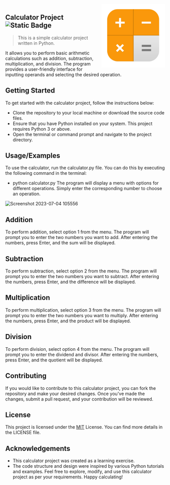 <img src="calc.png" align="right" width="200px" height="200px"/>

## Calculator Project    &nbsp; ![Static Badge](https://img.shields.io/badge/CALCULATOR-C-%23F0AD4E)

> This is a simple calculator project written in Python.

It allows you to perform basic arithmetic calculations such as addition, subtraction, multiplication, and division. The program provides a user-friendly interface for inputting operands and selecting the desired operation.


## Getting Started
To get started with the calculator project, follow the instructions below:
- Clone the repository to your local machine or download the source code files.
- Ensure that you have Python installed on your system. This project requires Python 3 or above.
- Open the terminal or command prompt and navigate to the project directory.
  
## Usage/Examples

To use the calculator, run the calculator.py file. You can do this by executing the following command in the terminal:
- python calculator.py
The program will display a menu with options for different operations. Simply enter the corresponding number to choose an operation.

![Screenshot 2023-07-04 105556](https://github.com/Sachin001s/Calculator.Project/assets/128379424/70c4961e-1ad7-4447-818b-17e55e9d0767)


## Addition
To perform addition, select option 1 from the menu. The program will prompt you to enter the two numbers you want to add. After entering the numbers, press Enter, and the sum will be displayed.
## Subtraction
To perform subtraction, select option 2 from the menu. The program will prompt you to enter the two numbers you want to subtract. After entering the numbers, press Enter, and the difference will be displayed.
## Multiplication
To perform multiplication, select option 3 from the menu. The program will prompt you to enter the two numbers you want to multiply. After entering the numbers, press Enter, and the product will be displayed.
## Division
To perform division, select option 4 from the menu. The program will prompt you to enter the dividend and divisor. After entering the numbers, press Enter, and the quotient will be displayed.
## Contributing

If you would like to contribute to this calculator project, you can fork the repository and make your desired changes. Once you've made the changes, submit a pull request, and your contribution will be reviewed.


## License

This project is licensed under the [MIT](https://choosealicense.com/licenses/mit/) License. You can find more details in the LICENSE file.

## Acknowledgements

- This calculator project was created as a learning exercise.
- The code structure and design were inspired by various Python tutorials and examples.
Feel free to explore, modify, and use this calculator project as per your requirements. Happy calculating!
